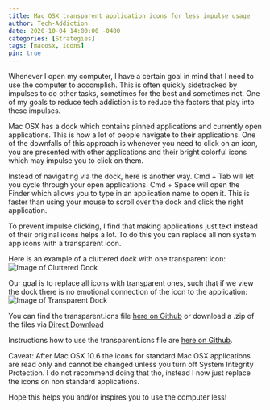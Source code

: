 ```yaml
---
title: Mac OSX transparent application icons for less impulse usage
author: Tech-Addiction
date: 2020-10-04 14:00:00 -0400
categories: [Strategies]
tags: [macosx, icons]
pin: true
---
```


Whenever I open my computer, I have a certain goal in mind that I need to use the computer to accomplish. This is often quickly sidetracked by impulses to do other tasks, sometimes for the best and sometimes not. One of my goals to reduce tech addiction is to reduce the factors that play into these impulses.

Mac OSX has a dock which contains pinned applications and currently open applications. This is how a lot of people navigate to their applications. One of the downfalls of this approach is whenever you need to click on an icon, you are presented with other applications and their bright colorful icons which may impulse you to click on them.

Instead of navigating via the dock, here is another way. Cmd + Tab will let you cycle through your open applications. Cmd + Space will open the Finder which allows you to type in an application name to open it. This is faster than using your mouse to scroll over the dock and click the right application.

To prevent impulse clicking, I find that making applications just text instead of their original icons helps a lot. To do this you can replace all non system app icons with a transparent icon.


Here is an example of a cluttered dock with one transparent icon:
![Image of Cluttered Dock](https://tech-addiction.com/images/dock_with_one_empty.png)

Our goal is to replace all icons with transparent ones, such that if we view the dock there is no emotional connection of the icon to the application:
![Image of Transparent Dock](https://tech-addiction.com/images/dock_all_empty.png)

You can find the transparent.icns file [here on Github](https://github.com/tech-addiction/MacOSX-Transparent-Icns) or download a .zip of the files via [Direct Download](https://github.com/tech-addiction/MacOSX-Transparent-Icns/archive/main.zip)

Instructions how to use the transparent.icns file are [here on Github](https://github.com/tech-addiction/MacOSX-Transparent-Icns#usage).

Caveat: After Mac OSX 10.6 the icons for standard Mac OSX applications are read only and cannot be changed unless you turn off System Integrity Protection. I do not recommend doing that tho, instead I now just replace the icons on non standard applications.

Hope this helps you and/or inspires you to use the computer less!
